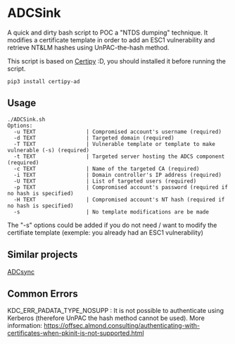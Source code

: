 # ADCSink

A quick and dirty bash script to POC a "NTDS dumping" technique. 
It modifies a certificate template in order to add an ESC1 vulnerability and retrieve NT&amp;LM hashes using UnPAC-the-hash method. 

This script is based on [Certipy](https://github.com/ly4k/Certipy) :D, you should installed it before running the script.

```text
pip3 install certipy-ad
```

## Usage

```text
./ADCSink.sh
Options:
  -u TEXT                | Compromised account's username (required)
  -d TEXT                | Targeted domain (required)
  -T TEXT                | Vulnerable template or template to make vulnerable (-s) (required)
  -t TEXT                | Targeted server hosting the ADCS component (required)
  -c TEXT                | Name of the targeted CA (required)
  -i TEXT                | Domain controller's IP address (required)
  -U TEXT                | List of targeted users (required)
  -p TEXT                | Compromised account's password (required if no hash is specified)
  -H TEXT                | Compromised account's NT hash (required if no hash is specified)
  -s                     | No template modifications are be made 
```
The "-s" options could be added if you do not need / want to modify the certifiate template (exemple: you already had an ESC1 vulnerability)

## Similar projects

[ADCsync](https://github.com/JPG0mez/ADCSync/blob/main/adcsync.py)


## Common Errors

KDC_ERR_PADATA_TYPE_NOSUPP : It is not possible to authenticate using Kerberos (therefore UnPAC the hash method cannot be used). 
More information: https://offsec.almond.consulting/authenticating-with-certificates-when-pkinit-is-not-supported.html 

